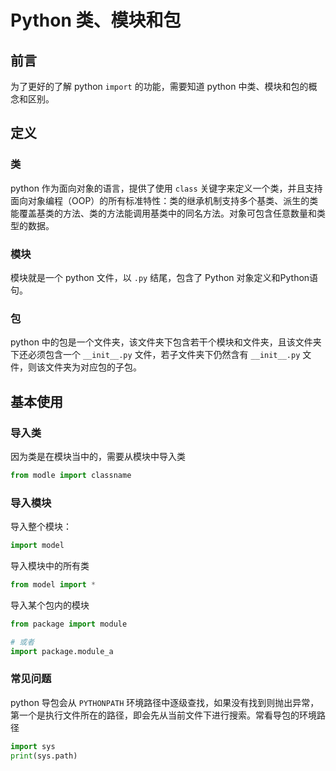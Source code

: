 # Python 类、模块和包


## 前言

为了更好的了解 python `import` 的功能，需要知道 python 中类、模块和包的概念和区别。

## 定义

### 类

python 作为面向对象的语言，提供了使用 `class` 关键字来定义一个类，并且支持面向对象编程（OOP）的所有标准特性：类的继承机制支持多个基类、派生的类能覆盖基类的方法、类的方法能调用基类中的同名方法。对象可包含任意数量和类型的数据。

### 模块

模块就是一个 python 文件，以 `.py` 结尾，包含了 Python 对象定义和Python语句。

### 包

python 中的包是一个文件夹，该文件夹下包含若干个模块和文件夹，且该文件夹下还必须包含一个 `__init__.py` 文件，若子文件夹下仍然含有 `__init__.py` 文件，则该文件夹为对应包的子包。

## 基本使用

### 导入类

因为类是在模块当中的，需要从模块中导入类

```python
from modle import classname
```

### 导入模块

导入整个模块：

```python
import model
```

导入模块中的所有类

```python
from model import *
```

导入某个包内的模块

```python
from package import module

# 或者
import package.module_a
```

### 常见问题

python 导包会从 `PYTHONPATH` 环境路径中逐级查找，如果没有找到则抛出异常，第一个是执行文件所在的路径，即会先从当前文件下进行搜索。常看导包的环境路径

```python
import sys
print(sys.path)
```


